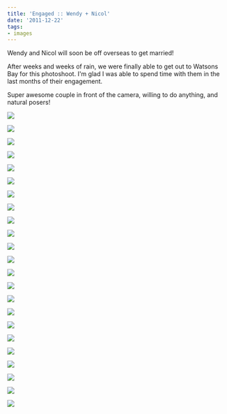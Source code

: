 ```yaml
---
title: 'Engaged :: Wendy + Nicol'
date: '2011-12-22'
tags:
- images
---
```


Wendy and Nicol will soon be off overseas to get married!

After weeks and weeks of rain, we were finally able to get out to Watsons Bay for this photoshoot. I'm glad I was able to spend time with them in the last months of their engagement.

Super awesome couple in front of the camera, willing to do anything, and natural posers!

![][image-1]

![][image-2]

![][image-3]

![][image-4]

![][image-5]

![][image-6]

![][image-7]

![][image-8]

![][image-9]

![][image-10]

![][image-11]

![][image-12]

![][image-13]

![][image-14]

![][image-15]

![][image-16]

![][image-17]

![][image-18]

![][image-19]

![][image-20]

![][image-21]

![][image-22]

![][image-23]

[image-1]:	/images/2011/12/wendynicolblog-1-of-23.jpg
[image-2]:	/images/2011/12/wendynicolblog-2-of-23.jpg
[image-3]:	/images/2011/12/wendynicolblog-3-of-23.jpg
[image-4]:	/images/2011/12/wendynicolblog-4-of-23.jpg
[image-5]:	/images/2011/12/wendynicolblog-5-of-23.jpg
[image-6]:	/images/2011/12/wendynicolblog-6-of-23.jpg
[image-7]:	/images/2011/12/wendynicolblog-7-of-23.jpg
[image-8]:	/images/2011/12/wendynicolblog-8-of-23.jpg
[image-9]:	/images/2011/12/wendynicolblog-9-of-23.jpg
[image-10]:	/images/2011/12/wendynicolblog-10-of-23.jpg
[image-11]:	/images/2011/12/wendynicolblog-11-of-23.jpg
[image-12]:	/images/2011/12/wendynicolblog-12-of-23.jpg
[image-13]:	/images/2011/12/wendynicolblog-13-of-23.jpg
[image-14]:	/images/2011/12/wendynicolblog-14-of-23.jpg
[image-15]:	/images/2011/12/wendynicolblog-15-of-23.jpg
[image-16]:	/images/2011/12/wendynicolblog-16-of-23.jpg
[image-17]:	/images/2011/12/wendynicolblog-17-of-23.jpg
[image-18]:	/images/2011/12/wendynicolblog-18-of-23.jpg
[image-19]:	/images/2011/12/wendynicolblog-19-of-23.jpg
[image-20]:	/images/2011/12/wendynicolblog-20-of-23.jpg
[image-21]:	/images/2011/12/wendynicolblog-21-of-23.jpg
[image-22]:	/images/2011/12/wendynicolblog-22-of-23.jpg
[image-23]:	/images/2011/12/wendynicolblog-23-of-23.jpg